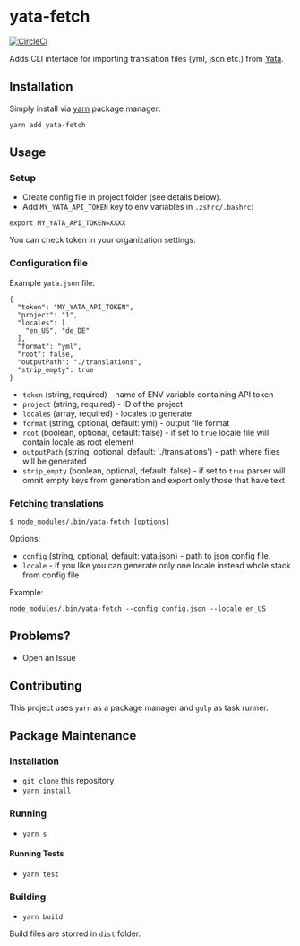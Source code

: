 # yata-fetch

[![CircleCI](https://circleci.com/gh/dzbo/yata-fetch/tree/master.svg?style=svg)](https://circleci.com/gh/dzbo/yata-fetch/tree/master)

Adds CLI interface for importing translation files (yml, json etc.) from [Yata](http://www.yatapp.net/).

## Installation

Simply install via [yarn](https://yarnpkg.com) package manager:

`yarn add yata-fetch`

## Usage

### Setup

* Create config file in project folder (see details below).
* Add `MY_YATA_API_TOKEN` key to env variables in `.zshrc/.bashrc`:

```
export MY_YATA_API_TOKEN=XXXX
```

You can check token in your organization settings.


### Configuration file

Example `yata.json` file:

```
{
  "token": "MY_YATA_API_TOKEN",
  "project": "1",
  "locales": [
    "en_US", "de_DE"
  ],
  "format": "yml",
  "root": false,
  "outputPath": "./translations",
  "strip_empty": true
}
```

* `token` (string, required) - name of ENV variable containing API token
* `project` (string, required) - ID of the project
* `locales` (array, required) - locales to generate
* `format` (string, optional, default: yml) - output file format
* `root` (boolean, optional, default: false) - if set to `true` locale file
  will contain locale as root element
* `outputPath` (string, optional, default: './translations') - path where
  files will be generated
* `strip_empty` (boolean, optional, default: false) - if set to `true` parser will omnit empty keys from generation and export only those that have text

### Fetching translations

```
$ node_modules/.bin/yata-fetch [options]
```

Options:

* `config` (string, optional, default: yata.json) - path to json config file.
* `locale` - if you like you can generate only one locale instead whole
  stack from config file


Example:

```
node_modules/.bin/yata-fetch --config config.json --locale en_US
```

## Problems?

* Open an Issue

## Contributing

This project uses `yarn` as a package manager and `gulp` as task runner.

## Package Maintenance

### Installation

* `git clone` this repository
* `yarn install`

### Running

* `yarn s`

#### Running Tests

* `yarn test`

### Building

* `yarn build`

Build files are storred in `dist` folder.
